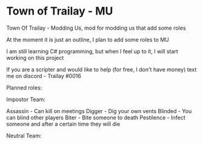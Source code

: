 # Town of Trailay - MU
Town Of Trailay - Modding Us, mod for modding us that add some roles

At the moment it is just an outline, I plan to add some roles to MU

I am still learning C# programming, but when I feel up to it, I will start working on this project

If you are a scripter and would like to help (for free, I don't have money) text me on discord - Trailay #0016

Planned roles:

Impostor Team:

Assassin - Can kill on meetings
Digger - Dig your own vents
Blinded - You can blind other players
Biter - Bite someone to death
Pestilence - Infect someone and after a certain time they will die

Neutral Team:
